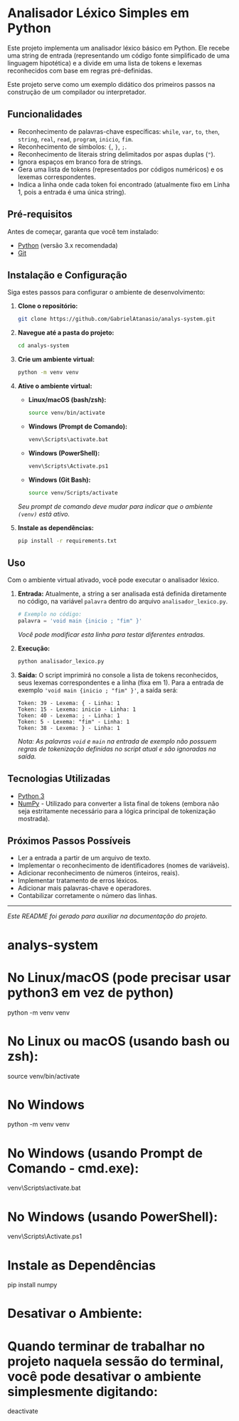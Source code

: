 # Analisador Léxico Simples em Python

Este projeto implementa um analisador léxico básico em Python. Ele recebe uma string de entrada (representando um código fonte simplificado de uma linguagem hipotética) e a divide em uma lista de tokens e lexemas reconhecidos com base em regras pré-definidas.

Este projeto serve como um exemplo didático dos primeiros passos na construção de um compilador ou interpretador.

## Funcionalidades

* Reconhecimento de palavras-chave específicas: `while`, `var`, `to`, `then`, `string`, `real`, `read`, `program`, `inicio`, `fim`.
* Reconhecimento de símbolos: `{`, `}`, `;`.
* Reconhecimento de literais string delimitados por aspas duplas (`"`).
* Ignora espaços em branco fora de strings.
* Gera uma lista de tokens (representados por códigos numéricos) e os lexemas correspondentes.
* Indica a linha onde cada token foi encontrado (atualmente fixo em Linha 1, pois a entrada é uma única string).

## Pré-requisitos

Antes de começar, garanta que você tem instalado:

* [Python](https://www.python.org/downloads/) (versão 3.x recomendada)
* [Git](https://git-scm.com/downloads/)

## Instalação e Configuração

Siga estes passos para configurar o ambiente de desenvolvimento:

1.  **Clone o repositório:**
    ```bash
    git clone https://github.com/GabrielAtanasio/analys-system.git
    ```

2.  **Navegue até a pasta do projeto:**
    ```bash
    cd analys-system
    ```

3.  **Crie um ambiente virtual:**
    ```bash
    python -m venv venv
    ```

4.  **Ative o ambiente virtual:**
    * **Linux/macOS (bash/zsh):**
        ```bash
        source venv/bin/activate
        ```
    * **Windows (Prompt de Comando):**
        ```bash
        venv\Scripts\activate.bat
        ```
    * **Windows (PowerShell):**
        ```bash
        venv\Scripts\Activate.ps1
        ```
    * **Windows (Git Bash):**
        ```bash
        source venv/Scripts/activate
        ```
    _Seu prompt de comando deve mudar para indicar que o ambiente `(venv)` está ativo._

5.  **Instale as dependências:**
    ```bash
    pip install -r requirements.txt
    ```

## Uso

Com o ambiente virtual ativado, você pode executar o analisador léxico.

1.  **Entrada:** Atualmente, a string a ser analisada está definida diretamente no código, na variável `palavra` dentro do arquivo `analisador_lexico.py`.
    ```python
    # Exemplo no código:
    palavra = 'void main {inicio ; "fim" }'
    ```
    _Você pode modificar esta linha para testar diferentes entradas._

2.  **Execução:**
    ```bash
    python analisador_lexico.py
    ```

3.  **Saída:** O script imprimirá no console a lista de tokens reconhecidos, seus lexemas correspondentes e a linha (fixa em 1). Para a entrada de exemplo `'void main {inicio ; "fim" }'`, a saída será:

    ```
    Token: 39 - Lexema: { - Linha: 1
    Token: 15 - Lexema: inicio - Linha: 1
    Token: 40 - Lexema: ; - Linha: 1
    Token: 5 - Lexema: "fim" - Linha: 1
    Token: 38 - Lexema: } - Linha: 1
    ```
    _Nota: As palavras `void` e `main` na entrada de exemplo não possuem regras de tokenização definidas no script atual e são ignoradas na saída._

## Tecnologias Utilizadas

* [Python 3](https://www.python.org/)
* [NumPy](https://numpy.org/) - Utilizado para converter a lista final de tokens (embora não seja estritamente necessário para a lógica principal de tokenização mostrada).

## Próximos Passos Possíveis

* Ler a entrada a partir de um arquivo de texto.
* Implementar o reconhecimento de identificadores (nomes de variáveis).
* Adicionar reconhecimento de números (inteiros, reais).
* Implementar tratamento de erros léxicos.
* Adicionar mais palavras-chave e operadores.
* Contabilizar corretamente o número das linhas.

---

_Este README foi gerado para auxiliar na documentação do projeto._


# analys-system


# No Linux/macOS (pode precisar usar python3 em vez de python)
python -m venv venv
# No Linux ou macOS (usando bash ou zsh):
source venv/bin/activate



# No Windows
python -m venv venv

# No Windows (usando Prompt de Comando - cmd.exe):
venv\Scripts\activate.bat
# No Windows (usando PowerShell):
venv\Scripts\Activate.ps1



# Instale as Dependências
pip install numpy


# Desativar o Ambiente:
# Quando terminar de trabalhar no projeto naquela sessão do terminal, você pode desativar o ambiente simplesmente digitando:
deactivate